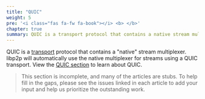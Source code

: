 ```yaml
---
title: "QUIC"
weight: 5
pre: '<i class="fas fa-fw fa-book"></i> <b> </b>'
chapter: true
summary: QUIC is a transport protocol that contains a native stream multiplexer.
---
```


QUIC is a [transport](../../transport/overview) protocol that contains a "native" stream multiplexer.
libp2p will automatically use the native multiplexer for streams using a QUIC transport. View the
[QUIC section](../../transports/quic/) to learn about QUIC.

> This section is incomplete, and many of the articles are stubs. To help fill in
> the gaps, please see the issues linked in each article to add your input and
> help us prioritize the outstanding work.
